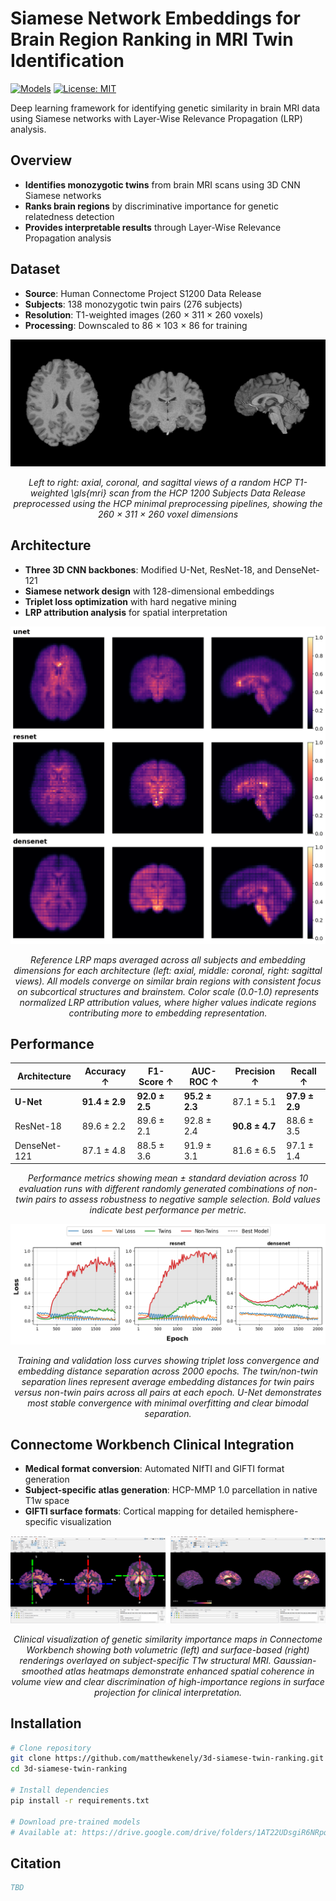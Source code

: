 # Siamese Network Embeddings for Brain Region Ranking in MRI Twin Identification

[![Models](https://img.shields.io/badge/Models-Available-blue)](https://drive.google.com/drive/folders/1AT22UDsgiR6NRpqpN0CBJRxVZWEFfX68?usp=sharing)
[![License: MIT](https://img.shields.io/badge/License-MIT-yellow.svg)](https://opensource.org/licenses/MIT)

Deep learning framework for identifying genetic similarity in brain MRI data using Siamese networks with Layer-Wise Relevance Propagation (LRP) analysis.

## Overview

- **Identifies monozygotic twins** from brain MRI scans using 3D CNN Siamese networks
- **Ranks brain regions** by discriminative importance for genetic relatedness detection  
- **Provides interpretable results** through Layer-Wise Relevance Propagation analysis

## Dataset

- **Source**: Human Connectome Project S1200 Data Release
- **Subjects**: 138 monozygotic twin pairs (276 subjects)
- **Resolution**: T1-weighted images (260 × 311 × 260 voxels)
- **Processing**: Downscaled to 86 × 103 × 86 for training

![Dataset Example](assets/dataset_example.png)

<p align="center">
<i>Left to right: axial, coronal, and sagittal views of a random HCP T1-weighted \gls{mri} scan from the HCP 1200 Subjects Data Release preprocessed using the HCP minimal preprocessing pipelines, showing the 260 × 311 × 260 voxel dimensions</i>
</p>

## Architecture

- **Three 3D CNN backbones**: Modified U-Net, ResNet-18, and DenseNet-121
- **Siamese network design** with 128-dimensional embeddings
- **Triplet loss optimization** with hard negative mining
- **LRP attribution analysis** for spatial interpretation

![Average LRP](assets/averagelrp.png)

<p align="center">
<i>Reference LRP maps averaged across all subjects and embedding dimensions for each architecture (left: axial, middle: coronal, right: sagittal views). All models converge on similar brain regions with consistent focus on subcortical structures and brainstem. Color scale (0.0-1.0) represents normalized LRP attribution values, where higher values indicate regions contributing more to embedding representation.</i>
</p>


## Performance

| Architecture | Accuracy ↑ | F1-Score ↑ | AUC-ROC ↑ | Precision ↑ | Recall ↑ |
|--------------|------------|------------|-----------|-------------|----------|
| **U-Net**    | **91.4 ± 2.9** | **92.0 ± 2.5** | **95.2 ± 2.3** | 87.1 ± 5.1 | **97.9 ± 2.9** |
| ResNet-18    | 89.6 ± 2.2 | 89.6 ± 2.1 | 92.8 ± 2.4 | **90.8 ± 4.7** | 88.6 ± 3.5 |
| DenseNet-121 | 87.1 ± 4.8 | 88.5 ± 3.6 | 91.9 ± 3.1 | 81.6 ± 6.5 | 97.1 ± 1.4 |

<p align="center">
<i>Performance metrics showing mean ± standard deviation across 10 evaluation runs with different randomly generated combinations of non-twin pairs to assess robustness to negative sample selection. Bold values indicate best performance per metric.</i>
</p>

![Loss Graphs](assets/lossgraphs.png)

<p align="center">
<i>Training and validation loss curves showing triplet loss convergence and embedding distance separation across 2000 epochs. The twin/non-twin separation lines represent average embedding distances for twin pairs versus non-twin pairs across all pairs at each epoch. U-Net demonstrates most stable convergence with minimal overfitting and clear bimodal separation.</i>
</p>

## Connectome Workbench Clinical Integration

- **Medical format conversion**: Automated NIfTI and GIFTI format generation
- **Subject-specific atlas generation**: HCP-MMP 1.0 parcellation in native T1w space
- **GIFTI surface formats**: Cortical mapping for detailed hemisphere-specific visualization

![Connectome Workbench](assets/volumeandsurface.png)

<p align="center">
<i>Clinical visualization of genetic similarity importance maps in Connectome Workbench showing both volumetric (left) and surface-based (right) renderings overlayed on subject-specific T1w structural MRI. Gaussian-smoothed atlas heatmaps demonstrate enhanced spatial coherence in volume view and clear discrimination of high-importance regions in surface projection for clinical interpretation.</i>
</p>

## Installation

```bash
# Clone repository
git clone https://github.com/matthewkenely/3d-siamese-twin-ranking.git
cd 3d-siamese-twin-ranking

# Install dependencies
pip install -r requirements.txt

# Download pre-trained models
# Available at: https://drive.google.com/drive/folders/1AT22UDsgiR6NRpqpN0CBJRxVZWEFfX68?usp=sharing
```

## Citation

```bibtex
TBD
```
